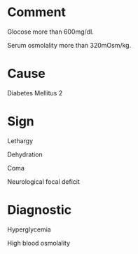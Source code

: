 # Comment

Glocose more than 600mg/dl.

Serum osmolality more than 320mOsm/kg.

# Cause

Diabetes Mellitus 2

# Sign

Lethargy

Dehydration

Coma

Neurological focal deficit

# Diagnostic

Hyperglycemia

High blood osmolality
